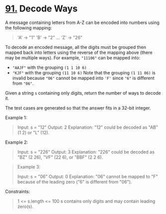 # [91.](https://leetcode.com/problems/decode-ways/description/) Decode Ways

A message containing letters from A-Z can be encoded into numbers using the following mapping:

> 'A' -> "1"
> 'B' -> "2"
> ...
> 'Z' -> "26"

To decode an encoded message, all the digits must be grouped then mapped back into letters using the reverse of the mapping above (there may be multiple ways). For example, `"11106"` can be mapped into:

- `"AAJF"` with the grouping `(1 1 10 6)`
- `"KJF"` with the grouping `(11 10 6)`
Note that the grouping `(1 11 06)` is invalid because `"06"` cannot be mapped into `'F'` since `"6"` is different from `"06"`.

Given a string `s` containing only digits, return the number of ways to decode it.

The test cases are generated so that the answer fits in a 32-bit integer.

 

Example 1:
> 
> Input: s = "12"
> Output: 2
> Explanation: "12" could be decoded as "AB" (1 2) or "L" (12).

Example 2:
> 
> Input: s = "226"
> Output: 3
> Explanation: "226" could be decoded as "BZ" (2 26), "VF" (22 6), or "BBF" (2 2 6).

> Example 3:
> 
> Input: s = "06"
> Output: 0
> Explanation: "06" cannot be mapped to "F" because of the leading zero ("6" is different from "06").
 

Constraints:

> 1 <= s.length <= 100
> s contains only digits and may contain leading zero(s).
